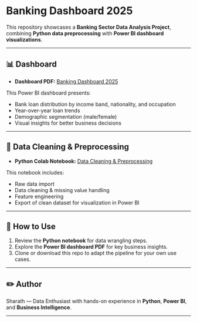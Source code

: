 # Banking Dashboard 2025

This repository showcases a **Banking Sector Data Analysis Project**, combining **Python data preprocessing** with **Power BI dashboard visualizations**.

---

## 📊 Dashboard

- **Dashboard PDF:** [Banking Dashboard 2025](./Banking%20Dashboard%202025.pdf)

This Power BI dashboard presents:
- Bank loan distribution by income band, nationality, and occupation
- Year-over-year loan trends
- Demographic segmentation (male/female)
- Visual insights for better business decisions

---

## 🐍 Data Cleaning & Preprocessing

- **Python Colab Notebook:** [Data Cleaning & Preprocessing](https://colab.research.google.com/drive/1vt4kG5MgXnDgeYM3MzFJdxbpnT5R3Ark?usp=sharing)

This notebook includes:
- Raw data import
- Data cleaning & missing value handling
- Feature engineering
- Export of clean dataset for visualization in Power BI

---

## 🔗 How to Use

1. Review the **Python notebook** for data wrangling steps.
2. Explore the **Power BI dashboard PDF** for key business insights.
3. Clone or download this repo to adapt the pipeline for your own use cases.

---

## ✏️ Author

Sharath — Data Enthusiast with hands-on experience in **Python**, **Power BI**, and **Business Intelligence**.

---
